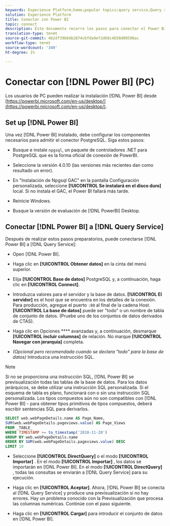 ```yaml
---
keywords: Experience Platform;home;popular topics;query service;Query service;Power BI;power bi;connect to query service;
solution: Experience Platform
title: Conectar con Power BI
topic: connect
description: Este documento recorre los pasos para conectar el Power BI con el servicio de Consulta de Adobe Experience Platform.
translation-type: tm+mt
source-git-commit: 4b2df39b84b2874cbfda9ef2d68c4b50d00596ac
workflow-type: tm+mt
source-wordcount: '349'
ht-degree: 1%

---
```



# Conectar con [!DNL Power BI] (PC)

Los usuarios de PC pueden realizar la instalación [!DNL Power BI] desde [https://powerbi.microsoft.com/en-us/desktop/](https://powerbi.microsoft.com/en-us/desktop/).

## Set up [!DNL Power BI]

Una vez [!DNL Power BI] instalado, debe configurar los componentes necesarios para admitir el conector PostgreSQL. Siga estos pasos:

- Busque e instale `npgsql`, un paquete de controladores .NET para PostgreSQL que es la forma oficial de conexión de PowerBI.

- Seleccione la versión 4.0.10 (las versiones más recientes dan como resultado un error).

- En &quot;Instalación de Npgsql GAC&quot; en la pantalla Configuración personalizada, seleccione **[!UICONTROL Se instalará en el disco duro]** local. Si no instala el GAC, el Power BI fallará más tarde.

- Reinicie Windows.

- Busque la versión de evaluación de [!DNL PowerBI] Desktop.

## Conectar [!DNL Power BI] a [!DNL Query Service]

Después de realizar estos pasos preparatorios, puede conectarse [!DNL Power BI] a [!DNL Query Service]:

- Open [!DNL Power BI].

- Haga clic en **[!UICONTROL Obtener datos]** en la cinta del menú superior.

- Elija **[!UICONTROL Base de datos]** PostgreSQL y, a continuación, haga clic en **[!UICONTROL Connect]**.

- Introduzca valores para el servidor y la base de datos. **[!UICONTROL El servidor]** es el host que se encuentra en los detalles de la conexión. Para producción, agregue el puerto `:80` al final de la cadena Host. **[!UICONTROL La base de datos]** puede ser &quot;todo&quot; o un nombre de tabla de conjunto de datos. (Pruebe uno de los conjuntos de datos derivados de CTAS).

- Haga clic en Opciones **** avanzadas y, a continuación, desmarque **[!UICONTROL incluir columnas]** de relación. No marque **[!UICONTROL Navegar con jerarquía]** completa.

- *(Opcional pero recomendada cuando se declara &quot;todo&quot; para la base de datos)* Introduzca una instrucción SQL.

>[!NOTE]
>
>Si no se proporciona una instrucción SQL, [!DNL Power BI] se previsualización todas las tablas de la base de datos. Para los datos jerárquicos, se debe utilizar una instrucción SQL personalizada. Si el esquema de tabla es plano, funcionará con o sin una instrucción SQL personalizada. Los tipos compuestos aún no son compatibles con [!DNL Power BI] - para obtener tipos primitivos de tipos compuestos, deberá escribir sentencias SQL para derivarlos.

```sql
SELECT web.webPageDetails.name AS Page_Name, 
SUM(web.webPageDetails.pageviews.value) AS Page_Views 
FROM _TABLE_ 
WHERE TIMESTAMP >= to_timestamp('2018-11-20')
GROUP BY web.webPageDetails.name 
ORDER BY SUM(web.webPageDetails.pageviews.value) DESC 
LIMIT 10
```

- Seleccione **[!UICONTROL DirectQuery]** o el modo **[!UICONTROL Importar]** . En el modo **[!UICONTROL Importar]** , los datos se importarán en [!DNL Power BI]. En el modo **[!UICONTROL DirectQuery]** , todas las consultas se enviarán a [!DNL Query Service] para su ejecución.

- Haga clic en **[!UICONTROL Aceptar]**. Ahora, [!DNL Power BI] se conecta al [!DNL Query Service] y produce una previsualización si no hay errores. Hay un problema conocido con la Previsualización que procesa las columnas numéricas. Continúe con el paso siguiente.

- Haga clic en **[!UICONTROL Cargar]** para introducir el conjunto de datos en [!DNL Power BI].
